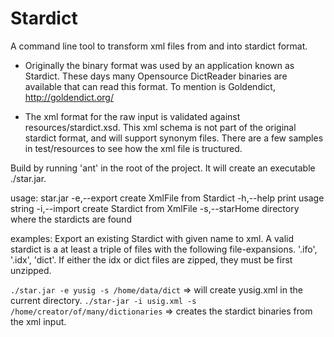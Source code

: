 Stardict
========

A command line tool to transform xml files from and into stardict format. 

* Originally the binary format was used by an application known as Stardict.
  These days many Opensource DictReader binaries are available that can read this format.
  To mention is Goldendict, http://goldendict.org/

* The xml format for the raw input is validated against resources/stardict.xsd. 
  This xml schema is not part of the original stardict format, and will support synonym files. 
  There are a few samples in test/resources to see how the xml file is tructured.


Build by running 'ant' in the root of the project.
It will create an executable ./star.jar.

usage: star.jar
 -e,--export <arg>     create XmlFile from Stardict
 -h,--help             print usage string
 -i,--import <arg>     create Stardict from XmlFile
 -s,--starHome <arg>   directory where the stardicts are found

examples:
Export an existing Stardict with given name to xml. A valid stardict is a at least a triple of files with the following file-expansions. '.ifo', '.idx', 'dict'. If either the idx or dict files are zipped, they must be first unzipped.

```./star.jar -e yusig -s /home/data/dict``` => will create yusig.xml in the current directory.
```./star-jar -i usig.xml -s /home/creator/of/many/dictionaries``` => creates the stardict binaries from the xml input.

